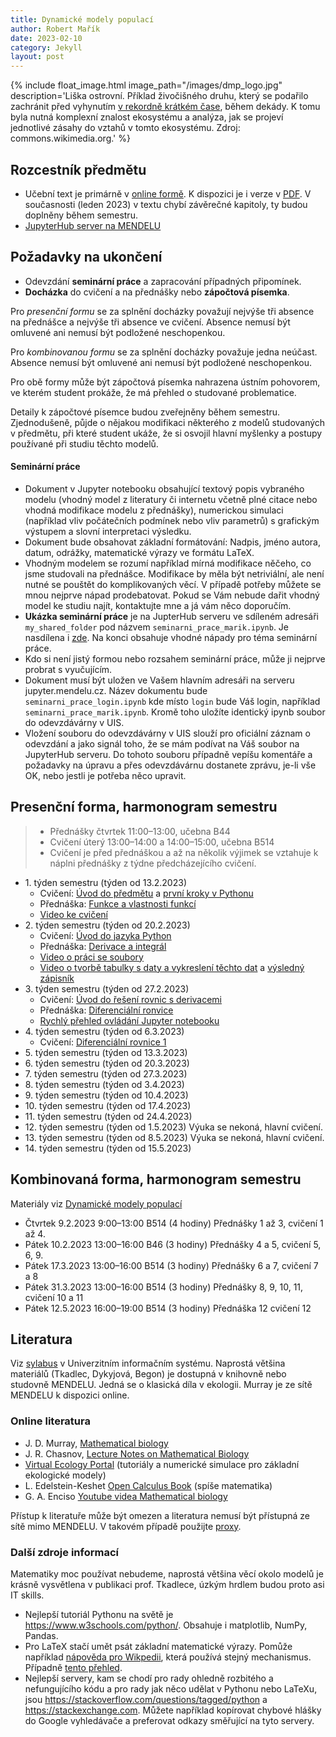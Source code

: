 ```yaml
---
title: Dynamické modely populací
author: Robert Mařík
date: 2023-02-10
category: Jekyll
layout: post
---
```



{% include float_image.html image_path="/images/dmp_logo.jpg" description='Liška ostrovní. Příklad živočišného druhu, který se podařilo zachránit před vyhynutím [v rekordně krátkém čase](https://www.nature.org/en-us/about-us/where-we-work/united-states/california/stories-in-california/endangered-island-foxes-break-record-for-fast-recovery/"), během dekády. K tomu byla nutná komplexní znalost ekosystému a analýza, jak se projeví jednotlivé zásahy do vztahů v tomto ekosystému. Zdroj: commons.wikimedia.org.' %}



## Rozcestník předmětu

-   Učební text je primárně v [online
    formě](https://robert-marik.github.io/dmp). K dispozici je i verze v
    [PDF](https://user.mendelu.cz/marik/dmp/Dynamicke_modely_populaci_text.pdf).
    V současnosti (leden 2023) v textu chybí závěrečné kapitoly, ty
    budou doplněny během semestru.
-   [JupyterHub server na MENDELU](https://jupyter.mendelu.cz)

## Požadavky na ukončení

  * Odevzdání **seminární práce** a zapracování případných připomínek.  
  * **Docházka** do cvičení a na přednášky nebo **zápočtová písemka**.

Pro _presenční formu_ se za splnění docházky považují nejvýše tři absence na přednášce a nejvýše tři absence ve cvičení. Absence nemusí být omluvené ani nemusí být podložené neschopenkou.

Pro _kombinovanou formu_ se za splnění docházky považuje jedna neúčast. Absence nemusí být omluvené ani nemusí být podložené neschopenkou.

Pro obě formy může být zápočtová písemka nahrazena ústním pohovorem, ve kterém student prokáže, že má přehled o studované problematice.

Detaily k zápočtové písemce budou zveřejněny během semestru. Zjednodušeně, půjde o nějakou modifikaci některého z modelů studovaných v předmětu, při které student ukáže, že si osvojil hlavní myšlenky a postupy používané při studiu těchto modelů.


#### Seminární práce

-   Dokument v Jupyter notebooku obsahující textový popis vybraného
    modelu (vhodný model z literatury či internetu včetně plné citace
    nebo vhodná modifikace modelu z přednášky), numerickou simulaci
    (například vliv počátečních podmínek nebo vliv parametrů) s
    grafickým výstupem a slovní interpretaci výsledku.
-   Dokument bude obsahovat základní formátování: Nadpis, jméno autora,
    datum, odrážky, matematické výrazy ve formátu LaTeX.
-   Vhodným modelem se rozumí například mírná modifikace něčeho, co jsme
    studovali na přednášce. Modifikace by měla být netriviální, ale není
    nutné se pouštět do komplikovaných věcí. V případě potřeby můžete se
    mnou nejprve nápad prodebatovat. Pokud se Vám nebude dařit vhodný
    model ke studiu najít, kontaktujte mne a já vám něco doporučím.
-   **Ukázka seminární práce** je na JupterHub serveru ve sdíleném
    adresáři `my_shared_folder` pod názvem
    `seminarni_prace_marik.ipynb`. Je nasdílena i [zde](https://gist.github.com/robert-marik/5f16044072d78c730ee13d58bcd24ff9). Na konci obsahuje vhodné nápady pro téma seminární práce. 
-   Kdo si není jistý formou nebo rozsahem seminární práce, může ji
    nejprve probrat s vyučujícím.
-   Dokument musí být uložen ve Vašem hlavním adresáři na serveru
    jupyter.mendelu.cz. Název dokumentu bude
    `seminarni_prace_login.ipynb` kde místo `login` bude Váš login,
    například `seminarni_prace_marik.ipynb`. Kromě toho uložíte
    identický ipynb soubor do odevzdávárny v UIS.
-   Vložení souboru do odevzdávárny v UIS slouží pro oficiální záznam o
    odevzdání a jako signál toho, že se mám podívat na Váš soubor na
    JupyterHub serveru. Do tohoto souboru případně vepíšu komentáře a
    požadavky na úpravu a přes odevzdávárnu dostanete zprávu, je-li vše
    OK, nebo jestli je potřeba něco upravit.

## Presenční forma, harmonogram semestru



> -   Přednášky čtvrtek 11:00–13:00, učebna B44
> -   Cvičení úterý 13:00–14:00 a 14:00–15:00, učebna B514
> -   Cvičení je před přednáškou a až na několik výjimek se vztahuje k
>     náplni přednášky z týdne předcházejícího cvičení.

<!-- -->

* 1\. týden semestru (týden od 13.2.2023)
  * Cvičení: [Úvod do
        předmětu](https://robert-marik.github.io/dmp/intro.html) a
        [první kroky v
        Pythonu](https://robert-marik.github.io/dmp/Prvni_kroky.html)
  * Přednáška: [Funkce a vlastnosti
        funkcí](https://robert-marik.github.io/dmp/prednaska/01.html)
  * [Video ke cvičení](https://youtu.be/9TORLQb0m-E)
* 2\. týden semestru (týden od 20.2.2023)
  * Cvičení: [Úvod do jazyka Python](https://robert-marik.github.io/dmp/cviceni/cviceni_01.html)
  * Přednáška: [Derivace a integrál](https://robert-marik.github.io/dmp/prednaska/02.html)
  * [Video o práci se soubory](https://youtu.be/-Uq0pUT-n1U)
  * [Video o tvorbě tabulky s daty a vykreslení těchto dat](https://youtu.be/tY23bobO3wA) a [výsledný zápisník](https://gist.github.com/robert-marik/d089a26d1b55f1afa3613c887fad4ad1)
* 3\. týden semestru (týden od 27.2.2023)
  * Cvičení: [Úvod do řešení rovnic s derivacemi](https://robert-marik.github.io/dmp/cviceni/cviceni_02.html)
  * Přednáška: [Diferenciální ronvice](https://robert-marik.github.io/dmp/prednaska/03.html)
  * [Rychlý přehled ovládání Jupyter notebooku](https://robert-marik.github.io/ntb)
* 4\. týden semestru (týden od 6.3.2023)
  * Cvičení: [Diferenciální rovnice 1](https://robert-marik.github.io/dmp/cviceni/cviceni_03.html)
* 5\. týden semestru (týden od 13.3.2023)
* 6\. týden semestru (týden od 20.3.2023)
* 7\. týden semestru (týden od 27.3.2023)
* 8\. týden semestru (týden od 3.4.2023)
* 9\. týden semestru (týden od 10.4.2023)
* 10\. týden semestru (týden od 17.4.2023)
* 11\. týden semestru (týden od 24.4.2023)
* 12\. týden semestru (týden od 1.5.2023) Výuka se nekoná, hlavní cvičení.
* 13\. týden semestru (týden od 8.5.2023) Výuka se nekoná, hlavní cvičení.
* 14\. týden semestru (týden od 15.5.2023)

## Kombinovaná forma, harmonogram semestru

Materiály viz [Dynamické modely
populací](https://robert-marik.github.io/dmp/intro.html)

-   Čtvrtek 9.2.2023 9:00–13:00 B514 (4 hodiny) Přednášky 1 až 3,
    cvičení 1 až 4.
-   Pátek 10.2.2023 13:00–16:00 B46 (3 hodiny) Přednášky 4 a 5, cvičení
    5, 6, 9.
-   Pátek 17.3.2023 13:00–16:00 B514 (3 hodiny) Přednášky 6 a 7, cvičení
    7 a 8
-   Pátek 31.3.2023 13:00–16:00 B514 (3 hodiny) Přednášky 8, 9, 10, 11,
    cvičení 10 a 11
-   Pátek 12.5.2023 16:00–19:00 B514 (3 hodiny) Přednáška 12 cvičení 12

## Literatura

Viz [sylabus](https://is.mendelu.cz/katalog/syllabus.pl?predmet=140853)
v Univerzitním informačním systému. Naprostá většina materiálů (Tkadlec,
Dykyjová, Begon) je dostupná v knihovně nebo studovně MENDELU. Jedná se
o klasická díla v ekologii. Murray je ze sítě MENDELU k dispozici
online.

### Online literatura

-   J. D. Murray, [Mathematical
    biology](https://link.springer.com/book/10.1007/b98868)
-   J. R. Chasnov, [Lecture Notes on Mathematical
    Biology](https://www.math.hkust.edu.hk/~machas/mathematical-biology.pdf)
-   [Virtual Ecology
    Portal](http://ecovirtual.ib.usp.br/doku.php?id=en:ecovirt:start)
    (tutoriály a numerické simulace pro základní ekologické modely)
-   L. Edelstein-Keshet [Open Calculus
    Book](https://personal.math.ubc.ca/~keshet/keshet.html) (spíše
    matematika)
-   G. A. Enciso [Youtube videa Mathematical
    biology](https://www.youtube.com/playlist?list=PLqOZ6FD_RQ7lnGZ7fkn503y_7U4rrJ-Se)

Přístup k literatuře může být omezen a literatura nemusí být přístupná
ze sítě mimo MENDELU. V takovém případě použijte
[proxy](http://proxy.mendelu.cz).

### Další zdroje informací

Matematiky moc používat nebudeme, naprostá většina věcí okolo modelů je krásně vysvětlena v publikaci prof. Tkadlece, úzkým hrdlem budou proto asi IT skills.

* Nejlepší tutoriál Pythonu na světě je <https://www.w3schools.com/python/>. Obsahuje i matplotlib, NumPy, Pandas. 
* Pro LaTeX stačí umět psát základní matematické výrazy. Pomůže například [nápověda pro Wikpedii](https://cs.wikipedia.org/wiki/N%C3%A1pov%C4%9Bda:Matematick%C3%A9_vzorce), která používá stejný mechanismus. Případně [tento přehled](https://user.mendelu.cz/marik/am/slidy/latex/).
* Nejlepší servery, kam se chodí pro rady ohledně rozbitého a nefungujícího kódu a pro rady jak něco udělat v Pythonu nebo LaTeXu, jsou <https://stackoverflow.com/questions/tagged/python> a <https://stackexchange.com>. Můžete například kopírovat chybové hlášky do Google vyhledávače a preferovat odkazy směřující na tyto servery.
